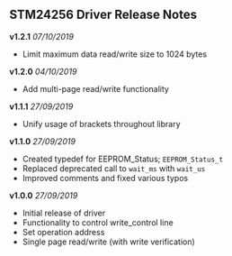 ## STM24256 Driver Release Notes
**v1.2.1** *07/10/2019*

 - Limit maximum data read/write size to 1024 bytes

**v1.2.0** *04/10/2019*

 - Add multi-page read/write functionality

**v1.1.1** *27/09/2019*

 - Unify usage of brackets throughout library

**v1.1.0** *27/09/2019*

 - Created typedef for EEPROM_Status; `EEPROM_Status_t`
 - Replaced deprecated call to `wait_ms` with `wait_us`
 - Improved comments and fixed various typos

**v1.0.0** *27/09/2019*

 - Initial release of driver
 - Functionality to control write_control line
 - Set operation address
 - Single page read/write (with write verification)
